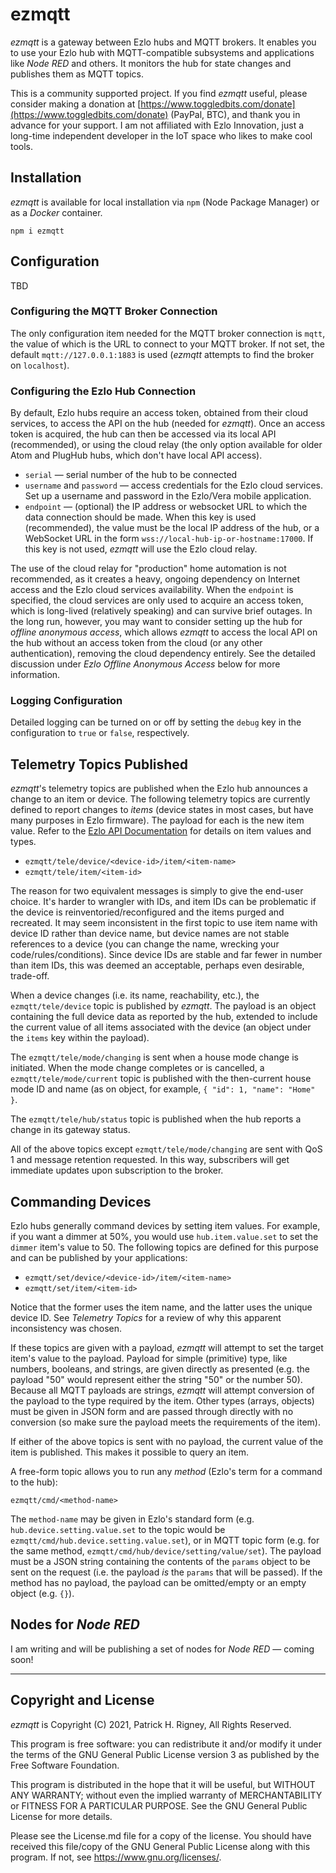 # ezmqtt

*ezmqtt* is a gateway between Ezlo hubs and MQTT brokers. It enables you to use your Ezlo hub with MQTT-compatible subsystems and applications like *Node RED* and others. It monitors the hub for state changes and publishes them as MQTT topics.

This is a community supported project. If you find *ezmqtt* useful, please consider making a donation at [https://www.toggledbits.com/donate](https://www.toggledbits.com/donate) (PayPal, BTC), and thank you in advance for your support. I am not affiliated with Ezlo Innovation, just a long-time independent developer in the IoT space who likes to make cool tools.

## Installation

*ezmqtt* is available for local installation via `npm` (Node Package Manager) or as a *Docker* container.

    npm i ezmqtt

## Configuration

TBD

### Configuring the MQTT Broker Connection

The only configuration item needed for the MQTT broker connection is `mqtt`, the value of which is the URL to connect to your MQTT broker. If not set, the default `mqtt://127.0.0.1:1883` is used (*ezmqtt* attempts to find the broker on `localhost`).

### Configuring the Ezlo Hub Connection

By default, Ezlo hubs require an access token, obtained from their cloud services, to access the API on the hub (needed for *ezmqtt*). Once an access token is acquired, the hub can then be accessed via its local API (recommended), or using the cloud relay (the only option available for older Atom and PlugHub hubs, which don't have local API access).

* `serial` &mdash; serial number of the hub to be connected
* `username` and `password` &mdash; access credentials for the Ezlo cloud services. Set up a username and password in the Ezlo/Vera mobile application.
* `endpoint` &mdash; (optional) the IP address or websocket URL to which the data connection should be made. When this key is used (recommended), the value must be the local IP address of the hub, or a WebSocket URL in the form `wss://local-hub-ip-or-hostname:17000`. If this key is not used, *ezmqtt* will use the Ezlo cloud relay.

The use of the cloud relay for "production" home automation is not recommended, as it creates a heavy, ongoing dependency on Internet access and the Ezlo cloud services availability. When the `endpoint` is specified, the cloud services are only used to acquire an access token, which is long-lived (relatively speaking) and can survive brief outages. In the long run, however, you may want to consider setting up the hub for *offline anonymous access*, which allows *ezmqtt* to access the local API on the hub without an access token from the cloud (or any other authentication), removing the cloud dependency entirely. See the detailed discussion under *Ezlo Offline Anonymous Access* below for more information.

### Logging Configuration

Detailed logging can be turned on or off by setting the `debug` key in the configuration to `true` or `false`, respectively.

## Telemetry Topics Published

*ezmqtt*'s telemetry topics are published when the Ezlo hub announces a change to an item or device. The following telemetry topics are currently defined to report changes to *items* (device states in most cases, but have many purposes in Ezlo firmware). The payload for each is the new item value. Refer to the [Ezlo API Documentation](https://api.ezlo.com/devices/item_value_types/index.html) for details on item values and types.

* `ezmqtt/tele/device/<device-id>/item/<item-name>`
* `ezmqtt/tele/item/<item-id>`

The reason for two equivalent messages is simply to give the end-user choice. It's harder to wrangler with IDs, and item IDs can be problematic if the device is reinventoried/reconfigured and the items purged and recreated. It may seem inconsistent in the first topic to use item name with device ID rather than device name, but device names are not stable references to a device (you can change the name, wrecking your code/rules/conditions). Since device IDs are stable and far fewer in number than item IDs, this was deemed an acceptable, perhaps even desirable, trade-off.

When a device changes (i.e. its name, reachability, etc.), the `ezmqtt/tele/device` topic is published by *ezmqtt*. The payload is an object containing the full device data as reported by the hub, extended to include the current value of all items associated with the device (an object under the `items` key within the payload).

The `ezmqtt/tele/mode/changing` is sent when a house mode change is initiated. When the mode change completes or is cancelled, a `ezmqtt/tele/mode/current` topic is published with the then-current house mode ID and name (as on object, for example, `{ "id": 1, "name": "Home" }`.

The `ezmqtt/tele/hub/status` topic is published when the hub reports a change in its gateway status.

All of the above topics except `ezmqtt/tele/mode/changing` are sent with QoS 1 and message retention requested. In this way, subscribers will get immediate updates upon subscription to the broker.

## Commanding Devices

Ezlo hubs generally command devices by setting item values. For example, if you want a dimmer at 50%, you would use `hub.item.value.set` to set the `dimmer` item's value to 50. The following topics are defined for this purpose and can be published by your applications:

* `ezmqtt/set/device/<device-id>/item/<item-name>`
* `ezmqtt/set/item/<item-id>`

Notice that the former uses the item name, and the latter uses the unique device ID. See *Telemetry Topics* for a review of why this apparent inconsistency was chosen.

If these topics are given with a payload, *ezmqtt* will attempt to set the target item's value to the payload. Payload for simple (primitive) type, like numbers, booleans, and strings, are given directly as presented (e.g. the payload "50" would represent either the string "50" or the number 50). Because all MQTT payloads are strings, *ezmqtt* will attempt conversion of the payload to the type required by the item. Other types (arrays, objects) must be given in JSON form and are passed through directly with no conversion (so make sure the payload meets the requirements of the item).

If either of the above topics is sent with no payload, the current value of the item is published. This makes it possible to query an item.

A free-form topic allows you to run any *method* (Ezlo's term for a command to the hub):

    ezmqtt/cmd/<method-name>

The `method-name` may be given in Ezlo's standard form (e.g. `hub.device.setting.value.set` to the topic would be `ezmqtt/cmd/hub.device.setting.value.set`), or in MQTT topic form (e.g. for the same method, `ezmqtt/cmd/hub/device/setting/value/set`). The payload must be a JSON string containing the contents of the `params` object to be sent on the request (i.e. the payload *is* the `params` that will be passed). If the method has no payload, the payload can be omitted/empty or an empty object (e.g. `{}`).

## Nodes for *Node RED*

I am writing and will be publishing a set of nodes for *Node RED* &mdash; coming soon!

---

## Copyright and License

*ezmqtt* is Copyright (C) 2021, Patrick H. Rigney, All Rights Reserved.

This program is free software: you can redistribute it and/or modify it under the terms of the GNU General Public License version 3 as published by the Free Software Foundation.

This program is distributed in the hope that it will be useful, but WITHOUT ANY WARRANTY; without even the implied warranty of MERCHANTABILITY or FITNESS FOR A PARTICULAR PURPOSE.  See the GNU General Public License for more details.

Please see the License.md file for a copy of the license. You should have received this file/copy of the GNU General Public License along with this program.  If not, see <https://www.gnu.org/licenses/>.
